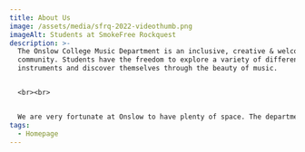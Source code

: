 ```yaml
---
title: About Us
image: /assets/media/sfrq-2022-videothumb.png
imageAlt: Students at SmokeFree Rockquest
description: >-
  The Onslow College Music Department is an inclusive, creative & welcoming
  community. Students have the freedom to explore a variety of different musical
  instruments and discover themselves through the beauty of music.


  <br><br>


  We are very fortunate at Onslow to have plenty of space. The department has 14 different rooms we can use for rehearsals, class work, solo practice and itinerant music lessons. We are well equipped to deal with the high volume of students through our department with Pianos in all but 2 spaces, 3 drum kits and an array of Guitars and percussion. Students are welcome to <a href="/contact/#teachers">book a room</a> for a lunchtime to practice or run a rehearsal or jam.
tags:
  - Homepage
---
```

